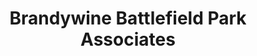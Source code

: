 ---
layout: repo
title: "Brandywine Battlefield Park Associates"
id: 13704
permalink: repos/13704/
---
